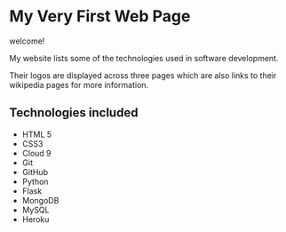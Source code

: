 # My Very First Web Page 

welcome!

My website lists some of the technologies used in software development. 

Their logos are displayed across three pages which are also links to their wikipedia pages for more information.

## Technologies included

* HTML 5
* CSS3
* Cloud 9
* Git 
* GitHub
* Python
* Flask
* MongoDB
* MySQL
* Heroku


